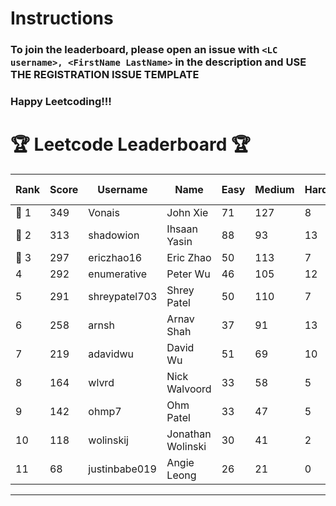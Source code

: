 # Instructions
### To join the leaderboard, please open an issue with `<LC username>, <FirstName LastName>` in the description and USE THE REGISTRATION ISSUE TEMPLATE
### Happy Leetcoding!!!


# 🏆 Leetcode Leaderboard 🏆

| Rank | Score | Username       | Name | Easy | Medium | Hard | Problems Solved |
|------|----------------|-----------------|-------------------|--------------|--------------|--------------|--------------|
| 🥇 1 | 349 | Vonais | John Xie | 71 | 127 | 8 | 206 |
| 🥈 2 | 313 | shadowion | Ihsaan Yasin | 88 | 93 | 13 | 194 |
| 🥉 3 | 297 | ericzhao16 | Eric Zhao | 50 | 113 | 7 | 170 |
| 4 | 292 | enumerative | Peter Wu | 46 | 105 | 12 | 163 |
| 5 | 291 | shreypatel703 | Shrey Patel | 50 | 110 | 7 | 167 |
| 6 | 258 | arnsh | Arnav Shah | 37 | 91 | 13 | 141 |
| 7 | 219 | adavidwu | David Wu | 51 | 69 | 10 | 130 |
| 8 | 164 | wlvrd | Nick Walvoord | 33 | 58 | 5 | 96 |
| 9 | 142 | ohmp7 | Ohm Patel | 33 | 47 | 5 | 85 |
| 10 | 118 | wolinskij | Jonathan Wolinski | 30 | 41 | 2 | 73 |
| 11 | 68 | justinbabe019 | Angie Leong | 26 | 21 | 0 | 47 |
---